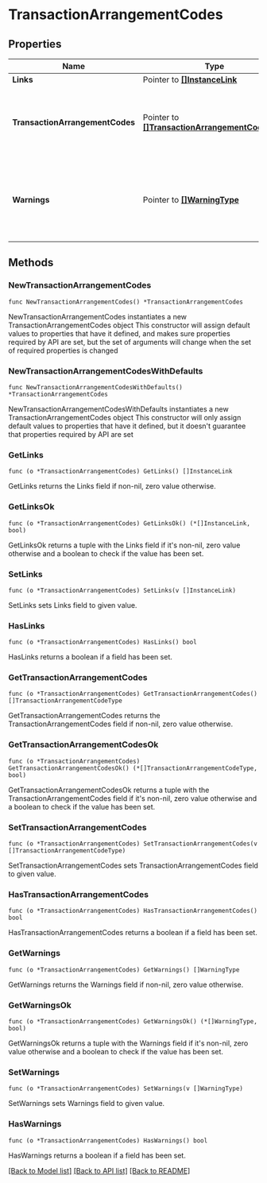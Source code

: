 # TransactionArrangementCodes

## Properties

Name | Type | Description | Notes
------------ | ------------- | ------------- | -------------
**Links** | Pointer to [**[]InstanceLink**](InstanceLink.md) |  | [optional] 
**TransactionArrangementCodes** | Pointer to [**[]TransactionArrangementCodeType**](TransactionArrangementCodeType.md) | Contains transaction codes along with associated arrangement codes. | [optional] 
**Warnings** | Pointer to [**[]WarningType**](WarningType.md) | Used in conjunction with the Success element to define a business error. | [optional] 

## Methods

### NewTransactionArrangementCodes

`func NewTransactionArrangementCodes() *TransactionArrangementCodes`

NewTransactionArrangementCodes instantiates a new TransactionArrangementCodes object
This constructor will assign default values to properties that have it defined,
and makes sure properties required by API are set, but the set of arguments
will change when the set of required properties is changed

### NewTransactionArrangementCodesWithDefaults

`func NewTransactionArrangementCodesWithDefaults() *TransactionArrangementCodes`

NewTransactionArrangementCodesWithDefaults instantiates a new TransactionArrangementCodes object
This constructor will only assign default values to properties that have it defined,
but it doesn't guarantee that properties required by API are set

### GetLinks

`func (o *TransactionArrangementCodes) GetLinks() []InstanceLink`

GetLinks returns the Links field if non-nil, zero value otherwise.

### GetLinksOk

`func (o *TransactionArrangementCodes) GetLinksOk() (*[]InstanceLink, bool)`

GetLinksOk returns a tuple with the Links field if it's non-nil, zero value otherwise
and a boolean to check if the value has been set.

### SetLinks

`func (o *TransactionArrangementCodes) SetLinks(v []InstanceLink)`

SetLinks sets Links field to given value.

### HasLinks

`func (o *TransactionArrangementCodes) HasLinks() bool`

HasLinks returns a boolean if a field has been set.

### GetTransactionArrangementCodes

`func (o *TransactionArrangementCodes) GetTransactionArrangementCodes() []TransactionArrangementCodeType`

GetTransactionArrangementCodes returns the TransactionArrangementCodes field if non-nil, zero value otherwise.

### GetTransactionArrangementCodesOk

`func (o *TransactionArrangementCodes) GetTransactionArrangementCodesOk() (*[]TransactionArrangementCodeType, bool)`

GetTransactionArrangementCodesOk returns a tuple with the TransactionArrangementCodes field if it's non-nil, zero value otherwise
and a boolean to check if the value has been set.

### SetTransactionArrangementCodes

`func (o *TransactionArrangementCodes) SetTransactionArrangementCodes(v []TransactionArrangementCodeType)`

SetTransactionArrangementCodes sets TransactionArrangementCodes field to given value.

### HasTransactionArrangementCodes

`func (o *TransactionArrangementCodes) HasTransactionArrangementCodes() bool`

HasTransactionArrangementCodes returns a boolean if a field has been set.

### GetWarnings

`func (o *TransactionArrangementCodes) GetWarnings() []WarningType`

GetWarnings returns the Warnings field if non-nil, zero value otherwise.

### GetWarningsOk

`func (o *TransactionArrangementCodes) GetWarningsOk() (*[]WarningType, bool)`

GetWarningsOk returns a tuple with the Warnings field if it's non-nil, zero value otherwise
and a boolean to check if the value has been set.

### SetWarnings

`func (o *TransactionArrangementCodes) SetWarnings(v []WarningType)`

SetWarnings sets Warnings field to given value.

### HasWarnings

`func (o *TransactionArrangementCodes) HasWarnings() bool`

HasWarnings returns a boolean if a field has been set.


[[Back to Model list]](../README.md#documentation-for-models) [[Back to API list]](../README.md#documentation-for-api-endpoints) [[Back to README]](../README.md)


